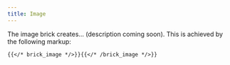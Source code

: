 ```yaml
---
title: Image
---
```


The image brick creates... (description coming soon). This is achieved by the following markup:


```
{{</* brick_image */>}}{{</* /brick_image */>}}
```

<!--{{< brick_image >}}{{< /brick_image >}}-->